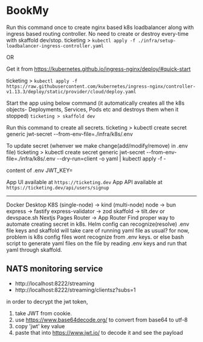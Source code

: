 # BookMy

Run this command once to create nginx based k8s loadbalancer along with ingress based routing controller.
No need to create or destroy every-time with skaffold dev/stop.
ticketing > `kubectl apply -f ./infra/setup-loadbalancer-ingress-controller.yaml`

OR

Get it from https://kubernetes.github.io/ingress-nginx/deploy/#quick-start

ticketing > `kubectl apply -f https://raw.githubusercontent.com/kubernetes/ingress-nginx/controller-v1.13.3/deploy/static/provider/cloud/deploy.yaml`

Start the app using below command (it automatically creates all the k8s objects- Deployments, Services, Pods etc and destroys them when it stopped)
`ticketing > skaffold dev`

Run this command to create all secrets.
ticketing > kubectl create secret generic jwt-secret --from-env-file=./infra/k8s/.env

To update secret (whenver we make change(add/modify/remove) in .env file)
ticketing > kubectl create secret generic jwt-secret --from-env-file=./infra/k8s/.env --dry-run=client -o yaml | kubectl apply -f -

content of .env
JWT_KEY=

App UI available at `https://ticketing.dev`
App API available at `https://ticketing.dev/api/users/signup`

---

Docker Desktop K8S (single-node) -> kind (multi-node)
node -> bun
express -> fastify
express-validator -> zod
skaffold -> tilt.dev or devspace.sh
Nextjs Pages Router -> App Router
Find proper way to automate creating secret in k8s. Helm config can recognize(resolve) .env file keys and skaffold will take care of running yaml file as usual? for now, problem is k8s config files wont recognize from .env keys. or else bash script to generate yaml files on the file by reading .env keys and run that yaml through skaffold.

## NATS monitoring service

- http://localhost:8222/streaming
- http://localhost:8222/streaming/clientsz?subs=1


in order to decrypt the jwt token,

1. take JWT from cookie.
2. use https://www.base64decode.org/ to convert from base64 to utf-8
3. copy 'jwt' key value
4. paste that into https://www.jwt.io/ to decode it and see the payload

